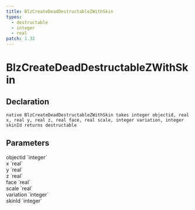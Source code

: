 ```yaml
---
title: BlzCreateDeadDestructableZWithSkin
types:
  - destructable
  - integer
  - real
patch: 1.32
---
```


# BlzCreateDeadDestructableZWithSkin

## Declaration

```
native BlzCreateDeadDestructableZWithSkin takes integer objectid, real x, real y, real z, real face, real scale, integer variation, integer skinId returns destructable
```

## Parameters
<dl>
  <dt>objectid `integer`</dt>
  <dd></dd>

  <dt>x `real`</dt>
  <dd></dd>

  <dt>y `real`</dt>
  <dd></dd>

  <dt>z `real`</dt>
  <dd></dd>

  <dt>face `real`</dt>
  <dd></dd>

  <dt>scale `real`</dt>
  <dd></dd>

  <dt>variation `integer`</dt>
  <dd></dd>

  <dt>skinId `integer`</dt>
  <dd></dd>
</dl>